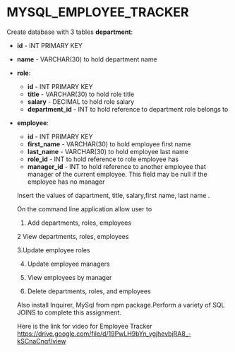# MYSQL_EMPLOYEE_TRACKER

Create database with 3 tables
**department**:

  * **id** - INT PRIMARY KEY
  * **name** - VARCHAR(30) to hold department name

* **role**:

  * **id** - INT PRIMARY KEY
  * **title** -  VARCHAR(30) to hold role title
  * **salary** -  DECIMAL to hold role salary
  * **department_id** -  INT to hold reference to department role belongs to

* **employee**:

  * **id** - INT PRIMARY KEY
  * **first_name** - VARCHAR(30) to hold employee first name
  * **last_name** - VARCHAR(30) to hold employee last name
  * **role_id** - INT to hold reference to role employee has
  * **manager_id** - INT to hold reference to another employee that manager of the current employee. This field may be null if the employee has no manager
  
  Insert the values of dapartment, title, salary,first name, last name .
  
  On the command line application allow user to 
  1. Add departments, roles, employees

  2 View departments, roles, employees

  3.Update employee roles
  
  4. Update employee managers

  5.  View employees by manager

  6. Delete departments, roles, and employees
  
  Also install Inquirer, MySql from npm package.Perform a variety of SQL JOINS to complete this assignment.
  
  Here is the link for video for Employee Tracker
   https://drive.google.com/file/d/19PwLH9bYn_ygjhevbjRA8_-kSCnaCnqf/view
